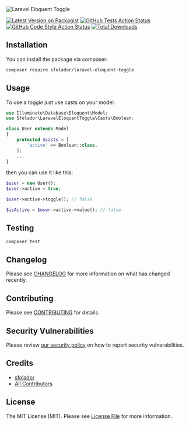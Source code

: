 
<img src="https://sfolador-github.s3.eu-south-1.amazonaws.com/laravel-eloquent-toggle.png?t=1" alt="Laravel Eloquent Toggle"/>


[![Latest Version on Packagist](https://img.shields.io/packagist/v/sfolador/laravel-eloquent-toggle.svg?style=flat-square)](https://packagist.org/packages/sfolador/laravel-eloquent-toggle)
[![GitHub Tests Action Status](https://img.shields.io/github/actions/workflow/status/sfolador/laravel-eloquent-toggle/run-tests.yml?branch=main)](https://img.shields.io/github/actions/workflow/status/sfolador/laravel-eloquent-toggle/run-tests.yml?branch=main)
[![GitHub Code Style Action Status](https://img.shields.io/github/actions/workflow/status/sfolador/laravel-eloquent-toggle/fix-php-code-style-issues.yml?branch=main&label=code%20style)](https://img.shields.io/github/actions/workflow/status/sfolador/laravel-eloquent-toggle/fix-php-code-style-issues.yml?branch=main)
[![Total Downloads](https://img.shields.io/packagist/dt/sfolador/laravel-eloquent-toggle.svg?style=flat-square)](https://packagist.org/packages/sfolador/laravel-eloquent-toggle)


## Installation

You can install the package via composer:

```bash
composer require sfolador/laravel-eloquent-toggle
```
## Usage

To use a _toggle_ just use casts on your model:

```php
use Illuminate\Database\Eloquent\Model;
use Sfolador\LaravelEloquentToggle\Casts\Boolean;

class User extends Model
{
    protected $casts = [
        'active' => Boolean::class,
    ];
    ...
}
```
then you can use it like this:

```php
$user = new User();
$user->active = true;

$user->active->toggle(); // false

$isActive = $user->active->value(); // false
```

## Testing

```bash
composer test
```

## Changelog

Please see [CHANGELOG](CHANGELOG.md) for more information on what has changed recently.

## Contributing

Please see [CONTRIBUTING](CONTRIBUTING.md) for details.

## Security Vulnerabilities

Please review [our security policy](../../security/policy) on how to report security vulnerabilities.

## Credits

- [sfolador](https://github.com/sfolador)
- [All Contributors](../../contributors)

## License

The MIT License (MIT). Please see [License File](LICENSE.md) for more information.

